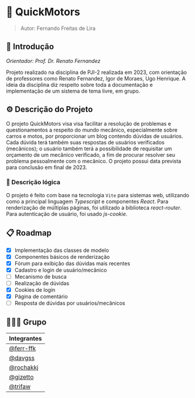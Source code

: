 # 🚙 QuickMotors


> Autor: Fernando Freitas de Lira

## 🏫 Introdução

_Orientador: Prof. Dr. Renato Fernandez_

Projeto realizado na disciplina de PJI-2 realizada em 2023, com orientação de professores como Renato Fernandez, Igor de Moraes, Ugo Henrique. A ideia da disciplina diz respeito sobre toda a documentação e implementação de um sistema de tema livre, em grupo.

## ⚙️ Descrição do Projeto

O projeto QuickMotors visa visa facilitar a resolução de problemas e questionamentos a respeito do mundo mecânico, especialmente sobre carros e motos, por proporcionar um blog contendo dúvidas de usuários. Cada dúvida terá também suas respostas de usuários verificados (mecânicos); o usuário também terá a possibilidade de requisitar um orçamento de um mecânico verificado, a fim de procurar resolver seu problema pessoalmente com o mecânico. O projeto possui data prevista para conclusão em final de 2023.

### 📖 Descrição lógica

O projeto é feito com base na tecnologia `Vite` para sistemas web, utilizando como a principal linguagem _Typescript_ e componentes _React_. Para renderização de múltiplas páginas, foi utilizado a biblioteca _react-router_.  Para autenticação de usuário, foi usado _js-cookie_.

## 📋 Roadmap

- [x] Implementação das classes de modelo
- [X] Componentes básicos de renderização
- [X] Fórum para exibição das dúvidas mais recentes
- [X] Cadastro e login de usuário/mecânico
- [ ] Mecanismo de busca
- [ ] Realização de dúvidas
- [X] Cookies de login
- [X] Página de comentário
- [ ] Resposta de dúvidas por usuários/mecânicos

## 🧑‍🤝‍🧑 Grupo

| Integrantes                              |
|------------------------------------------|
| [@ferr-ffk](https://github.com/ferr-ffk) |
| [@davgss](https://github.com/davgss)     |
| [@rochakkj](https://github.com/rochakkj) |
| [@gizetto](https://github.com/gizetto)   |
| [@trifaw](https://github.com/trifaw)     |

